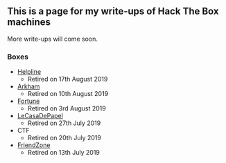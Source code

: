 ## This is a page for my write-ups of Hack The Box machines

More write-ups will come soon.

### Boxes
- [Helpline](https://kyuu-ji.github.io/htb-write-up/helpline/write-up-helpline)
  - Retired on 17th August 2019
- [Arkham](https://kyuu-ji.github.io/htb-write-up/arkham/write-up-arkham)
  - Retired on 10th August 2019
- [Fortune](https://kyuu-ji.github.io/htb-write-up/fortune/write-up-fortune)
  - Retired on 3rd August 2019
- [LeCasaDePapel](https://kyuu-ji.github.io/htb-write-up/lecasadepapel/write-up-lecasadepapel)
  - Retired on 27th July 2019
- CTF
  - Retired on 20th July 2019 
- [FriendZone](https://kyuu-ji.github.io/htb-write-up/friendzone/write-up-friendzone)
  - Retired on 13th July 2019
